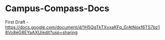 # Campus-Compass-Docs
First Draft - https://docs.google.com/document/d/1H5QgTkTXvxaKFq_GrAtNoxf6TS7bz18Vo8eG8EYaAXU/edit?usp=sharing
